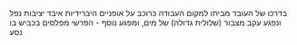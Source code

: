בדרכו של העובד מביתו למקום העבודה כרוכב על אופניים היברידיות
איבד יציבות נפל ונפגע
עקב מצבור (שלולית גדולה) של מים, ומפגע נוסף - הפרשי מפלסים בכביש בו נסע
 